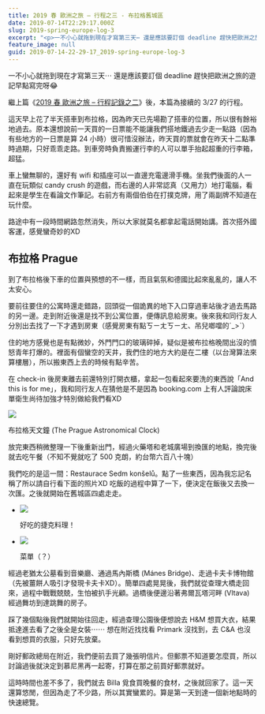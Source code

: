 ```yaml
---
title: 2019 春 歐洲之旅 – 行程之三 - 布拉格舊城區
date: 2019-07-14T22:29:17.000Z
slug: 2019-spring-europe-log-3
excerpt: "<p>一不小心就拖到現在才寫第三天⋯ 還是應該要訂個 deadline 趕快把歐洲之旅的遊記早點寫完呀\U0001F602 繼上篇《2&#8230;</p> "
feature_image: null
guid: 2019-07-14-22-29-17_2019-spring-europe-log-3
---
```

一不小心就拖到現在才寫第三天⋯ 還是應該要訂個 deadline 趕快把歐洲之旅的遊記早點寫完呀😂

繼上篇《[2019 春 歐洲之旅 – 行程記錄之二](/posts/2019-spring-europe-log-2)》後，本篇為接續的 3/27 的行程。

這天早上花了半天搭車到布拉格，因為昨天已先場勘了搭車的位置，所以很有餘裕地過去。原本還想說前一天買的一日票能不能讓我們搭地鐵過去少走一點路（因為有些地方的一日票是算 24 小時）很可惜沒辦法，昨天買的票就會在昨天十二點準時過期，只好乖乖走路。到車旁時負責搬運行李的人可以單手抬起超重的行李箱，超猛。

車上蠻無聊的，還好有 wifi 和插座可以一直邊充電邊滑手機。坐我們後面的人一直在玩類似 candy crush 的遊戲，而右邊的人非常認真（又用力）地打電腦，看起來是學生在看論文作筆記。右前方有兩個伯伯在打撲克牌，用了兩副牌不知道在玩什麼。

路途中有一段時間網路忽然消失，所以大家就莫名都拿起電話開始講。首次搭外國客運，感覺蠻奇妙的XD

布拉格 Prague
----------

到了布拉格後下車的位置與預想的不一樣，而且氣氛和德國比起來亂亂的，讓人不太安心。

要前往要住的公寓時還走錯路，回頭從一個詭異的地下入口穿過車站後才過去馬路的另一邊。走到附近後還是找不到公寓位置，便傳訊息給房東。後來我和同行友人分別出去找了一下才遇到房東（感覺房東有點ㄎㄧㄤㄎㄧㄤ、吊兒啷噹的ˊ\_>ˋ）

住的地方感覺也是有點微妙，外門門口的玻璃碎掉，疑似是被布拉格晚間出沒的憤怒青年打爆的。裡面有個蠻空的天井，我們住的地方大約是在二樓（以台灣算法來算樓層），所以搬東西上去的時候有點辛苦。

在 check-in 後房東離去前還特別打開衣櫃，拿起一包看起來要洗的東西說「And this is for me」，我和同行友人在猜他是不是因為 booking.com 上有人評論說床單衛生尚待加強才特別做給我們看XD

![](/images/IMG_8256.jpg)

布拉格天文鐘 (The Prague Astronomical Clock)

放完東西稍微整理一下後重新出門，經過火藥塔和老城廣場到換匯的地點，換完後就去吃午餐（不知不覺就吃了 500 克朗，約台幣六百八十塊）

我們吃的是這一間：Restaurace Sedm konšelů。點了一些東西，因為我忘記名稱了所以請自行看下面的照片XD 吃飯的過程中算了一下，便決定在飯後又去換一次匯。之後就開始在舊城區四處走走。

*   ![](/images/IMG_8262-e1563108740868.jpg)

    好吃的捷克料理！

*   ![](/images/IMG_8257-1-e1563108915845.jpg)

    菜單（？）


經過老猶太公墓看到音樂廳、通過馬內斯橋 (Mánes Bridge)、走過卡夫卡博物館（先被薑餅人吸引才發現卡夫卡XD）。簡單四處晃晃後，我們就從查理大橋走回來，過程中戰戰兢兢，生怕被扒手光顧。過橋後便邊沿著弗爾瓦塔河畔 (Vltava) 經過舞坊到達跳舞的房子。

踩了幾個點後我們就開始往回走，經過查理公園後便想說去 H&M 想買大衣，結果抵達進去看了之後全是女裝⋯⋯ 想在附近找找看 Primark 沒找到，去 C&A 也沒看到想買的衣服，只好先放棄。

剛好郵政總局在附近，我們便前去買了幾張明信片。但郵票不知道要怎麼買，所以討論過後就決定到慕尼黑再一起寄，打算在那之前買好郵票就好。

這時時間也差不多了，我們就去 Billa 覓食買晚餐的食材，之後就回家了。這一天還算悠閒，但因為走了不少路，所以其實蠻累的。算是第一天到達一個新地點時的快速總覽。
